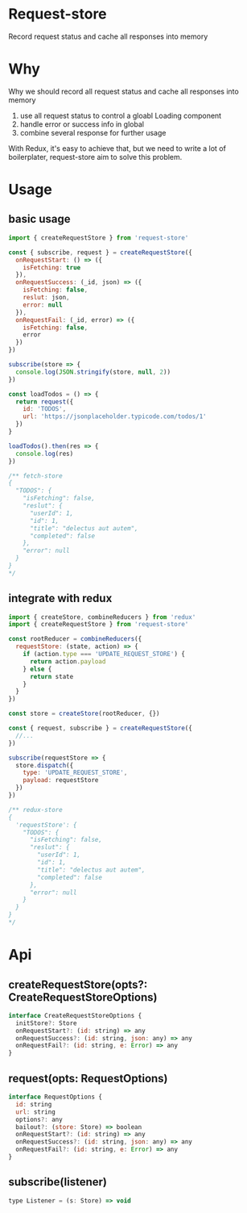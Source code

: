 # Request-store

Record request status and cache all responses into memory

# Why

Why we should record all request status and cache all responses into memory

1. use all request status to control a gloabl Loading component
2. handle error or success info in global
3. combine several response for further usage

With Redux, it's easy to achieve that, but we need to write a lot of boilerplater,
request-store aim to solve this problem.

# Usage

## basic usage

```javascript
import { createRequestStore } from 'request-store'

const { subscribe, request } = createRequestStore({
  onRequestStart: () => ({
    isFetching: true
  }),
  onRequestSuccess: (_id, json) => ({
    isFetching: false,
    reslut: json,
    error: null
  }),
  onRequestFail: (_id, error) => ({
    isFetching: false,
    error
  })
})

subscribe(store => {
  console.log(JSON.stringify(store, null, 2))
})

const loadTodos = () => {
  return request({
    id: 'TODOS',
    url: 'https://jsonplaceholder.typicode.com/todos/1'
  })
}

loadTodos().then(res => {
  console.log(res)
})

/** fetch-store
{
  "TODOS": {
    "isFetching": false,
    "reslut": {
      "userId": 1,
      "id": 1,
      "title": "delectus aut autem",
      "completed": false
    },
    "error": null
  }
}
*/
```

## integrate with redux

```javascript
import { createStore, combineReducers } from 'redux'
import { createRequestStore } from 'request-store'

const rootReducer = combineReducers({
  requestStore: (state, action) => {
    if (action.type === 'UPDATE_REQUEST_STORE') {
      return action.payload
    } else {
      return state
    }
  }
})

const store = createStore(rootReducer, {})

const { request, subscribe } = createRequestStore({
  //...
})

subscribe(requestStore => {
  store.dispatch({
    type: 'UPDATE_REQUEST_STORE',
    payload: requestStore
  })
})

/** redux-store
{
  'requestStore': {
    "TODOS": {
      "isFetching": false,
      "reslut": {
        "userId": 1,
        "id": 1,
        "title": "delectus aut autem",
        "completed": false
      },
      "error": null
    }
  }
}
*/
```

# Api

## createRequestStore(opts?: CreateRequestStoreOptions)

```javascript
interface CreateRequestStoreOptions {
  initStore?: Store
  onRequestStart?: (id: string) => any
  onRequestSuccess?: (id: string, json: any) => any
  onRequestFail?: (id: string, e: Error) => any
}
```

## request(opts: RequestOptions)

```javascript
interface RequestOptions {
  id: string
  url: string
  options?: any
  bailout?: (store: Store) => boolean
  onRequestStart?: (id: string) => any
  onRequestSuccess?: (id: string, json: any) => any
  onRequestFail?: (id: string, e: Error) => any
}
```

## subscribe(listener)

```javascript
type Listener = (s: Store) => void
```
